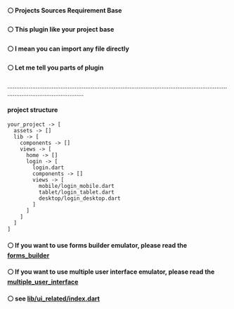 #### ⚪ Projects Sources Requirement Base


#### ⚪ This plugin like your project base
#### ⚪ I mean you can import any file directly


#### ⚪ Let me tell you parts of plugin


.......................................................................................................................................................................


#### project structure
    your_project -> [
      assets -> []
      lib -> [
        components -> []
        views -> [
          home -> []
          login -> [
            login.dart
            components -> []
            views -> [
              mobile/login_mobile.dart
              tablet/login_tablet.dart
              desktop/login_desktop.dart
            ]
          ]
        ]
      ]
    ]


#### ⚪ If you want to use forms builder emulator, please read the [forms_builder](https://github.com/plugcreator2002/psr_base/blob/main/lib/plugin_emulators/forms_builder/README.md)


#### ⚪ If you want to use multiple user interface emulator, please read the [multiple_user_interface](https://github.com/plugcreator2002/psr_base/blob/main/lib/plugin_emulators/multiple_user_interface/README.md)


#### ⚪ see [lib/ui_related/index.dart](https://github.com/plugcreator2002/psr_base/tree/main/lib/ui_related/index.dart) 
